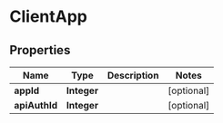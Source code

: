 

# ClientApp


## Properties

| Name | Type | Description | Notes |
|------------ | ------------- | ------------- | -------------|
|**appId** | **Integer** |  |  [optional] |
|**apiAuthId** | **Integer** |  |  [optional] |



